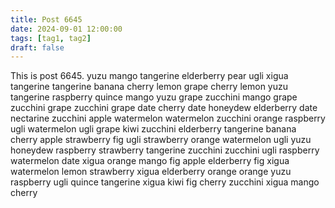 ```yaml
---
title: Post 6645
date: 2024-09-01 12:00:00
tags: [tag1, tag2]
draft: false
---
```

This is post 6645.
yuzu
mango
tangerine
elderberry
pear
ugli
xigua
tangerine
tangerine
banana
cherry
lemon
grape
cherry
lemon
yuzu
tangerine
raspberry
quince
mango
yuzu
grape
zucchini
mango
grape
zucchini
grape
zucchini
grape
date
cherry
date
honeydew
elderberry
date
nectarine
zucchini
apple
watermelon
watermelon
zucchini
orange
raspberry
ugli
watermelon
ugli
grape
kiwi
zucchini
elderberry
tangerine
banana
cherry
apple
strawberry
fig
ugli
strawberry
orange
watermelon
ugli
yuzu
honeydew
raspberry
strawberry
tangerine
zucchini
zucchini
ugli
raspberry
watermelon
date
xigua
orange
mango
fig
apple
elderberry
fig
xigua
watermelon
lemon
strawberry
xigua
elderberry
orange
orange
yuzu
raspberry
ugli
quince
tangerine
xigua
kiwi
fig
cherry
zucchini
xigua
mango
cherry
